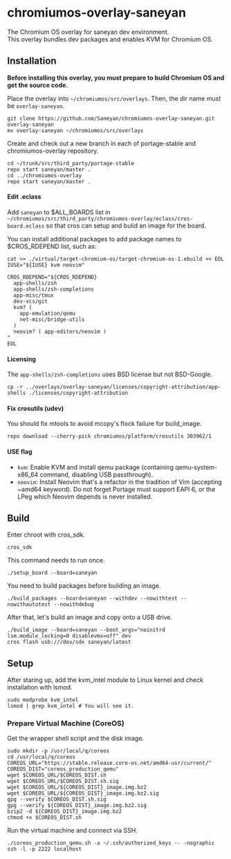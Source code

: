 # chromiumos-overlay-saneyan

The Chromium OS overlay for saneyan dev environment.<br>
This overlay bundles dev packages and enables KVM for Chromium OS.

## Installation

**Before installing this overlay, you must prepare to build Chromium OS and get the source code.**

Place the overlay into `~/chromiumos/src/overlays`. Then, the dir name must be `overlay-saneyan`.

```
git clone https://github.com/Saneyan/chromiumos-overlay-saneyan.git overlay-saneyan
mv overlay-saneyan ~/chromiumos/src/overlays
```

Create and check out a new branch in each of portage-stable and chromiumos-overlay repository.

```
cd ~/trunk/src/third_party/portage-stable
repo start saneyan/master .
cd ../chromiumos-overlay
repo start saneyan/master .
```

#### Edit .eclass

Add `saneyan` to $ALL\_BOARDS list in `~/chromiumos/src/third_party/chromiumos-overlay/eclass/cros-board.eclass` so that cros can setup and bulid an image for the board.

You can install additional packages to add package names to $CROS_RDEPEND list, such as:

```
cat >> ./virtual/target-chromium-os/target-chromium-os-1.ebuild << EOL
IUSE="${IUSE} kvm neovim"

CROS_RDEPEND="${CROS_RDEPEND}
  app-shells/zsh
  app-shells/zsh-completions
  app-misc/tmux
  dev-vcs/git
  kvm? (
    app-emulation/qemu
    net-misc/bridge-utils
  )
  neovim? ( app-editors/neovim )
"
EOL
```

#### Licensing

The `app-shells/zsh-completions` uses BSD license but not BSD-Google.

```
cp -r ../overlays/overlay-saneyan/licenses/copyright-attribution/app-shells ./licenses/copyright-attribution
```

#### Fix crosutils (udev)

You should fix mtools to avoid mcopy's flock failure for build\_image.

```
repo download --cherry-pick chromiumos/platform/crosutils 303962/1
```

#### USE flag

 * `kvm`: Enable KVM and install qemu package (containing qemu-system-x86_64 command, disabling USB passthrough).
 * `neovim`: Install Neovim that's a refactor in the tradition of Vim (accepting ~amd64 keyword). Do not forget Portage must support EAPI 6, or the LPeg which Neovim depends is never installed.

## Build

Enter chroot with cros\_sdk.

```
cros_sdk
```

This command needs to run once.

```
./setup_board --board=saneyan
```

You need to build packages before building an image.

```
./build_packages --board=saneyan --withdev --nowithtest --nowithautotest --nowithdebug 
```

After that, let's build an image and copy onto a USB drive.

```
./build_image --board=saneyan --boot_args="noinitrd lsm.module_locking=0 disablevmx=off" dev
cros flash usb:///dev/sdx saneyan/latest
```

## Setup

After staring up, add the kvm\_intel module to Linux kernel and check installation with lsmod.

```
sudo modprobe kvm_intel
lsmod | grep kvm_intel # You will see it.
```

### Prepare Virtual Machine (CoreOS)

Get the wrapper shell script and the disk image.

```
sudo mkdir -p /usr/local/q/coreos
cd /usr/local/q/coreos
COREOS_URL="https://stable.release.core-os.net/amd64-usr/current/"
COREOS_DIST="coreos_production_qemu"
wget $COREOS_URL/$COREOS_DIST.sh
wget $COREOS_URL/$COREOS_DIST.sh.sig
wget $COREOS_URL/${COREOS_DIST}_image.img.bz2
wget $COREOS_URL/${COREOS_DIST}_image.img.bz2.sig
gpg --verify $COREOS_DIST.sh.sig
gpg --verify ${COREOS_DIST}_image.img.bz2.sig
bzip2 -d ${COREOS_DIST}_image.img.bz2
chmod +x $COREOS_DIST.sh
```

Run the virtual machine and connect via SSH.

```
./coreos_production_qemu.sh -a ~/.ssh/authorized_keys -- -nographic
ssh -l -p 2222 localhost
```
